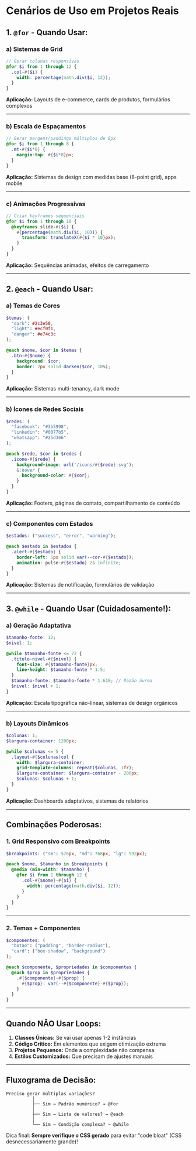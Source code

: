 # Cenários de Uso em Projetos Reais

## 1. `@for` - Quando Usar:
### a) **Sistemas de Grid**
```scss
// Gerar colunas responsivas
@for $i from 1 through 12 {
  .col-#{$i} {
    width: percentage(math.div($i, 12));
  }
}
```
**Aplicação:** Layouts de e-commerce, cards de produtos, formulários complexos

---

### b) **Escala de Espaçamentos**
```scss
// Gerar margens/paddings múltiplos de 8px
@for $i from 1 through 8 {
  .mt-#{$i*8} {
    margin-top: #{$i*8}px;
  }
}
```
**Aplicação:** Sistemas de design com medidas base (8-point grid), apps mobile

---

### c) **Animações Progressivas**
```scss
// Criar keyframes sequenciais
@for $i from 1 through 10 {
  @keyframes slide-#{$i} {
    #{percentage(math.div($i, 10))} {
      transform: translateX(#{$i * 10}px);
    }
  }
}
```
**Aplicação:** Sequências animadas, efeitos de carregamento

---

## 2. `@each` - Quando Usar:
### a) **Temas de Cores**
```scss
$temas: (
  "dark": #2c3e50,
  "light": #ecf0f1,
  "danger": #e74c3c
);

@each $nome, $cor in $temas {
  .btn-#{$nome} {
    background: $cor;
    border: 2px solid darken($cor, 10%);
  }
}
```
**Aplicação:** Sistemas multi-tenancy, dark mode

---

### b) **Ícones de Redes Sociais**
```scss
$redes: (
  "facebook": "#3b5998",
  "linkedin": "#0077b5",
  "whatsapp": "#25d366"
);

@each $rede, $cor in $redes {
  .icone-#{$rede} {
    background-image: url('/icons/#{$rede}.svg');
    &:hover {
      background-color: #{$cor};
    }
  }
}
```
**Aplicação:** Footers, páginas de contato, compartilhamento de conteúdo

---

### c) **Componentes com Estados**
```scss
$estados: ("success", "error", "warning");

@each $estado in $estados {
  .alert-#{$estado} {
    border-left: 5px solid var(--cor-#{$estado});
    animation: pulse-#{$estado} 2s infinite;
  }
}
```
**Aplicação:** Sistemas de notificação, formulários de validação

---

## 3. `@while` - Quando Usar (Cuidadosamente!):
### a) **Geração Adaptativa**
```scss
$tamanho-fonte: 12;
$nivel: 1;

@while $tamanho-fonte <= 72 {
  .titulo-nivel-#{$nivel} {
    font-size: #{$tamanho-fonte}px;
    line-height: $tamanho-fonte * 1.5;
  }
  $tamanho-fonte: $tamanho-fonte * 1.618; // Razão áurea
  $nivel: $nivel + 1;
}
```
**Aplicação:** Escala tipográfica não-linear, sistemas de design orgânicos

---

### b) **Layouts Dinâmicos**
```scss
$colunas: 1;
$largura-container: 1200px;

@while $colunas <= 5 {
  .layout-#{$colunas}col {
    width: $largura-container;
    grid-template-columns: repeat($colunas, 1fr);
    $largura-container: $largura-container - 200px;
    $colunas: $colunas + 1;
  }
}
```
**Aplicação:** Dashboards adaptativos, sistemas de relatórios

---

## Combinações Poderosas:

### 1. **Grid Responsivo com Breakpoints**
```scss
$breakpoints: ("sm": 576px, "md": 768px, "lg": 992px);

@each $nome, $tamanho in $breakpoints {
  @media (min-width: $tamanho) {
    @for $i from 1 through 12 {
      .col-#{$nome}-#{$i} {
        width: percentage(math.div($i, 12));
      }
    }
  }
}
```

---

### 2. **Temas + Componentes**
```scss
$componentes: (
  "botao": ("padding", "border-radius"),
  "card": ("box-shadow", "background")
);

@each $componente, $propriedades in $componentes {
  @each $prop in $propriedades {
    .#{$componente}-#{$prop} {
      #{$prop}: var(--#{$componente}-#{$prop});
    }
  }
}
```

---

## Quando **NÃO** Usar Loops:
1. **Classes Únicas:** Se vai usar apenas 1-2 instâncias
2. **Código Crítico:** Em elementos que exigem otimização extrema
3. **Projetos Pequenos:** Onde a complexidade não compensa
4. **Estilos Customizados:** Que precisam de ajustes manuais

---

## Fluxograma de Decisão:
```
Preciso gerar múltiplas variações? 
          │
          ├── Sim → Padrão numérico? → @for
          │
          ├── Sim → Lista de valores? → @each
          │
          └── Sim → Condição complexa? → @while
```

Dica final: **Sempre verifique o CSS gerado** para evitar "code bloat" (CSS desnecessariamente grande)!

